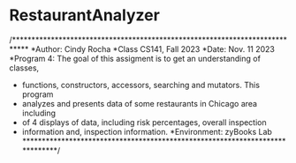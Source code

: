 # RestaurantAnalyzer
/****************************************************************************
*Author: Cindy Rocha
*Class CS141, Fall 2023
*Date: Nov. 11 2023
*Program 4: The goal of this assigment is to get an understanding of classes,
* functions, constructors, accessors, searching and mutators. This program 
* analyzes and presents data of some restaurants in Chicago area including 
* of 4 displays of data, including risk percentages, overall inspection 
* information and, inspection information. 
*Environment: zyBooks Lab
*****************************************************************************/
